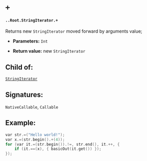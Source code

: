 # `+`

#### `..Root.StringIterator.+`

Returns new `StringIterator` moved forward by arguments value;

* **Parameters:** `Int`

* **Return value:** new `StringIterator`

## Child of:

[`StringIterator`](docs..Root.StringIterator.md)

## Signatures:

`NativeCallable`, `Callable`


## Example:



```c
var str.=("Hello world!");
var x.=(str.begin().+(4));
for (var it.=(str.begin()).!=, str.end(), it.++, {
    if (it.==(x), { basicOut(it.get()) });
});
```